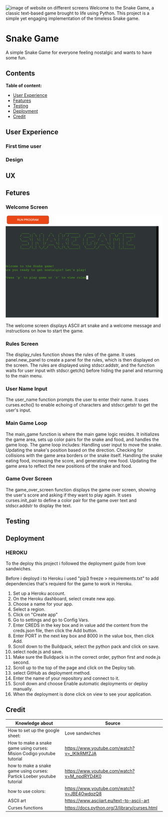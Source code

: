 <img src="" alt="image of website on different screens">
Welcome to the Snake Game, a classic text-based game brought to life using Python. This project is a simple yet engaging implementation of the timeless Snake game.

# Snake Game
A simple Snake Game for everyone feeling nostalgic and wants to have some fun.
## Contents
**Table of content:**
- [User Experience](#user-experience)
- [Features](#features)
- [Testing](#testing)
- [Deployment](#deployment)
- [Credit](#credit)

## User Experience

### First time user

### Design

## UX

## Fetures
### Welcome Screen
<img src="docs/welcomeScreen.png">
The welcome screen displays ASCII art snake and a welcome message and instructions on how to start the game.

### Rules Screen
The display_rules function shows the rules of the game. It uses panel.new_panel to create a panel for the rules, which is then displayed on the screen. The rules are displayed using stdscr.addstr, and the function waits for user input with stdscr.getch() before hiding the panel and returning to the main menu.
### User Name Input
The user_name function prompts the user to enter their name. It uses curses.echo() to enable echoing of characters and stdscr.getstr to get the user's input.
### Main Game Loop
The main_game function is where the main game logic resides. It initializes the game area, sets up color pairs for the snake and food, and handles the game loop. The game loop includes:
Handling user input to move the snake.
Updating the snake's position based on the direction.
Checking for collisions with the game area borders or the snake itself.
Handling the snake eating food, increasing the score, and generating new food.
Updating the game area to reflect the new positions of the snake and food.
### Game Over Screen
The game_over_screen function displays the game over screen, showing the user's score and asking if they want to play again. It uses curses.init_pair to define a color pair for the game over text and stdscr.addstr to display the text.



## Testing

## Deployment

### HEROKU

To the deploy this project i followed the deployment guide from love sandwiches.

Before i deployd i to Heroku i used "pip3 freeze > requirements.txt" to add dependencies that's requierd for the game to work in Heroku.
<ol>
<li> Set up a Heroku account. </li>
<li> On the Heroku dashboard, select create new app.</li>
<li> Choose a name for your app.</li>
<li> Select a region.</li>
<li> Click on "Create app"</li>
<li> Go to settings and go to Config Vars.</li>
<li> Enter CREDS in the key box and in value add the content from the creds.json file, then click the Add button.</li>
<li> Enter PORT in the next key box and 8000 in the value box, then click Add.</li>
<li> Scroll down to the Buildpack, select the python pack and click on save.</li>
<li> select node.js and save. </li>
<li> Make sure the Bulidpack is in the correct order, python first and node.js second. </li>
<li> Scroll up to the top of the page and click on the Deploy tab. </li>
<li> select GitHub as deployment method. </li>
<li> Enter the name of your repository and connect to it. </li>
<li> Scroll down and choose Enable automatic deployments or deploy manually. </li>
<li> When the deployment is done click on view to see your application. </li>
</ol>


## Credit

| Knowledge about | Source |
| -------------------------- | --------------- | 
| How to set up the google sheet: | Love sandwiches |
| How to make a snake game using curses: Mision     Codigo youtube tutorial | https://www.youtube.com/watch?v=_IKIkRMfZJA |
| how to make a snake game using curses: Partick Loeber youtube tutorial| https://www.youtube.com/watch?v=M_npdRYD4K0 |
| how to use colors: | https://www.youtube.com/watch?v=JBE4OwdqzQ8 |
| ASCII art | https://www.asciiart.eu/text-to-ascii-art |
| Curses functions | https://docs.python.org/3/library/curses.html |
